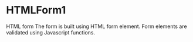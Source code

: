# HTMLForm1
HTML form
The form is built using HTML form element.
Form elements are validated using Javascript functions.
